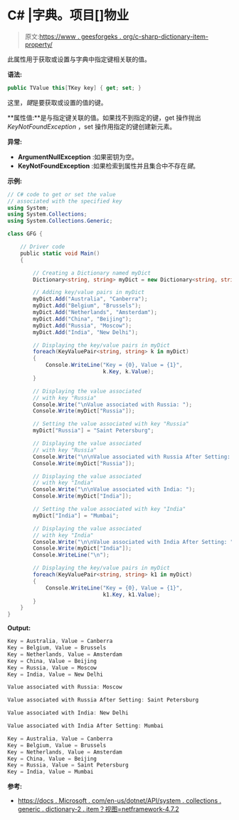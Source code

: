 # C# |字典。项目[]物业

> 原文:[https://www . geesforgeks . org/c-sharp-dictionary-item-property/](https://www.geeksforgeeks.org/c-sharp-dictionary-item-property/)

此属性用于获取或设置与字典中指定键相关联的值。

**语法:**

```cs
public TValue this[TKey key] { get; set; }
```

这里，*键*是要获取或设置的值的键。

**属性值:**是与指定键关联的值。如果找不到指定的键，get 操作抛出 *KeyNotFoundException* ，set 操作用指定的键创建新元素。

**异常:**

*   **ArgumentNullException** :如果密钥为空。
*   **KeyNotFoundException** :如果检索到属性并且集合中不存在*键*。

**示例:**

```cs
// C# code to get or set the value
// associated with the specified key
using System;
using System.Collections;
using System.Collections.Generic;

class GFG {

    // Driver code
    public static void Main()
    {

        // Creating a Dictionary named myDict
        Dictionary<string, string> myDict = new Dictionary<string, string>();

        // Adding key/value pairs in myDict
        myDict.Add("Australia", "Canberra");
        myDict.Add("Belgium", "Brussels");
        myDict.Add("Netherlands", "Amsterdam");
        myDict.Add("China", "Beijing");
        myDict.Add("Russia", "Moscow");
        myDict.Add("India", "New Delhi");

        // Displaying the key/value pairs in myDict
        foreach(KeyValuePair<string, string> k in myDict)
        {
            Console.WriteLine("Key = {0}, Value = {1}",
                              k.Key, k.Value);
        }

        // Displaying the value associated
        // with key "Russia"
        Console.Write("\nValue associated with Russia: ");
        Console.Write(myDict["Russia"]);

        // Setting the value associated with key "Russia"
        myDict["Russia"] = "Saint Petersburg";

        // Displaying the value associated
        // with key "Russia"
        Console.Write("\n\nValue associated with Russia After Setting: ");
        Console.Write(myDict["Russia"]);

        // Displaying the value associated
        // with key "India"
        Console.Write("\n\nValue associated with India: ");
        Console.Write(myDict["India"]);

        // Setting the value associated with key "India"
        myDict["India"] = "Mumbai";

        // Displaying the value associated
        // with key "India"
        Console.Write("\n\nValue associated with India After Setting: ");
        Console.Write(myDict["India"]);
        Console.WriteLine("\n");

        // Displaying the key/value pairs in myDict
        foreach(KeyValuePair<string, string> k1 in myDict)
        {
            Console.WriteLine("Key = {0}, Value = {1}",
                              k1.Key, k1.Value);
        }
    }
}
```

**Output:**

```cs
Key = Australia, Value = Canberra
Key = Belgium, Value = Brussels
Key = Netherlands, Value = Amsterdam
Key = China, Value = Beijing
Key = Russia, Value = Moscow
Key = India, Value = New Delhi

Value associated with Russia: Moscow

Value associated with Russia After Setting: Saint Petersburg

Value associated with India: New Delhi

Value associated with India After Setting: Mumbai

Key = Australia, Value = Canberra
Key = Belgium, Value = Brussels
Key = Netherlands, Value = Amsterdam
Key = China, Value = Beijing
Key = Russia, Value = Saint Petersburg
Key = India, Value = Mumbai

```

**参考:**

*   [https://docs . Microsoft . com/en-us/dotnet/API/system . collections . generic . dictionary-2 . item？视图=netframework-4.7.2](https://docs.microsoft.com/en-us/dotnet/api/system.collections.generic.dictionary-2.item?view=netframework-4.7.2)